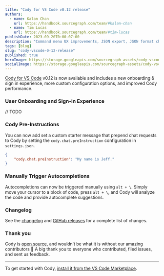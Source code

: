 ```yaml
---
title: "Cody for VS Code v0.12 release"
authors:
  - name: Kalan Chan
    url: https://handbook.sourcegraph.com/team/#kalan-chan
  - name: Tim Lucas
    url: https://handbook.sourcegraph.com/team/#tim-lucas
publishDate: 2023-09-20T0:00-07:00
description: "Command menu UX improvements, JSON export, JSON format changes to custom commands, autocomplete rate limit visibility, and streamed autocomplete responses."
tags: [blog]
slug: "cody-vscode-0-12-release"
published: true
heroImage: https://storage.googleapis.com/sourcegraph-assets/cody-vscode-0.10.0-og-image.jpg
socialImage: https://storage.googleapis.com/sourcegraph-assets/cody-vscode-0.10.0-og-image.jpg
---
```


[Cody for VS Code](https://marketplace.visualstudio.com/items?itemName=sourcegraph.cody-ai) v0.12 is now available and includes a new onboarding & sign in experience, more custom configuration options, and improved Cody performance.

### User Onboarding and Sign-in Experience

// TODO


### Cody Pre-Instructions

You can now add set a custom starter message that prepend chat requests to Cody by setting the `cody.chat.preInstruction` configuration in `settings.json`.

```json
{
    "cody.chat.preInstruction": "My name is Jeff."
}
```

### Manually Trigger Autocompletions
Autocompletions can now be triggered manually using `alt + \`. Simply move your cursor to a block of code, press `alt + \`, and Cody will analyze the code and provide autocomplete suggestions.


### Changelog

See the [changelog](https://github.com/sourcegraph/cody/blob/main/vscode/CHANGELOG.md) and [GitHub releases](https://github.com/sourcegraph/cody/releases) for a complete list of changes.

### Thank you

Cody is [open source](https://github.com/sourcegraph/cody), and wouldn’t be what it is without our amazing contributors 💖 A big thank you to everyone who contributed, filed issues, and sent us feedback.

<hr style={{marginTop:"2rem",marginBottom:"2rem"}}/>

To get started with Cody, [install it from the VS Code Marketplace](https://marketplace.visualstudio.com/items?itemName=sourcegraph.cody-ai).
